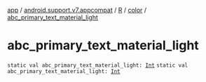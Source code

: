 [app](../../../index.md) / [android.support.v7.appcompat](../../index.md) / [R](../index.md) / [color](index.md) / [abc_primary_text_material_light](./abc_primary_text_material_light.md)

# abc_primary_text_material_light

`static val abc_primary_text_material_light: `[`Int`](https://kotlinlang.org/api/latest/jvm/stdlib/kotlin/-int/index.html)
`static val abc_primary_text_material_light: `[`Int`](https://kotlinlang.org/api/latest/jvm/stdlib/kotlin/-int/index.html)